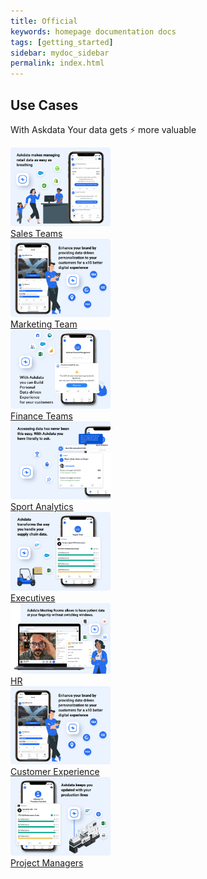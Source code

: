 ```yaml
---
title: Official
keywords: homepage documentation docs
tags: [getting_started]
sidebar: mydoc_sidebar
permalink: index.html
---
```


## Use Cases

With Askdata Your data gets ⚡ more valuable


<div class="row">
	<div class="col-md-3 col-sm-6">
             <div class="text-center">
                 <div class="panel-heading">
                     <a href="/role/sales-teams"> <img src="/media/use-cases/sales-and-marketing.png" style="object-fit: cover;heigth:160px;width:160px"></a>
                 </div>
                 <div class="pb-3">
                     <a href="/role/sales-teams" class="m-1 btn btn-secondary">Sales Teams</a>
                 </div>
             </div>
         </div>
	<div class="col-md-3 col-sm-6">
             <div class="text-center">
                 <div class="panel-heading">
                     <a href="/role/marketing-teams"> <img src="/media/use-cases/media-and-telco.png" style="object-fit: cover;heigth:160px;width:160px"></a>
                 </div>
                 <div class="pb-3">
                     <a href="/role/marketing-teams" class="m-1 btn btn-secondary">Marketing Team</a>
                 </div>
             </div>
         </div>
	<div class="col-md-3 col-sm-6">
             <div class="text-center">
                 <div class="panel-heading">
                     <a href="/role/finance-teams"> <img src="/media/use-cases/finance-and-insurance.png" style="object-fit: cover;heigth:160px;width:160px"></a>
                 </div>
                 <div class="pb-3">
                     <a href="/role/finance-teams" class="m-1 btn btn-secondary">Finance Teams</a>
                 </div>
             </div>
         </div>
	<div class="col-md-3 col-sm-6">
             <div class=" text-center">
                 <div class="panel-heading">
                     <a href="/use-cases/sport"> <img src="/media/use-cases/sport.png" style="object-fit: cover;heigth:160px;width:160px"></a>
                 </div>
                 <div class="pb-3">
                     <a href="/use-cases/sport" class="m-1 btn btn-secondary">Sport Analytics</a>
                 </div>
             </div>
         </div>
</div>
<div class="row">
    <div class="col-md-3 col-sm-6">
             <div class=" text-center">
                 <div class="panel-heading">
                     <a href="/role/executives"> <img src="/media/use-cases/supply-chain.png" style="object-fit: cover;heigth:160px;width:160px"></a>
                 </div>
                 <div class="pb-3">
                     <a href="/role/executives" class="m-1 btn btn-secondary">Executives</a>
                 </div>
             </div>
         </div>
    <div class="col-md-3 col-sm-6">
             <div class=" text-center">
                 <div class="panel-heading">
                     <a href="/role/hr-teams"> <img src="/media/use-cases/healthcare.png" style="object-fit: cover;heigth:160px;width:160px"></a>
                 </div>
                 <div class="pb-3">
                     <a href="/role/hr-teams" class="m-1 btn btn-secondary">HR</a>
                 </div>
             </div>
         </div>
    <div class="col-md-3 col-sm-6">
             <div class=" text-center">
                 <div class="panel-heading">
                     <a href="/role/customer-experience"> <img src="/media/use-cases/technology.png" style="object-fit: cover;heigth:160px;width:160px"></a>
                 </div>
                 <div class="pb-3">
                     <a href="/role/customer-experience" class="m-1 btn btn-secondary">Customer Experience</a>
                 </div>
             </div>
         </div>
    <div class="col-md-3 col-sm-6">
             <div class=" text-center">
                 <div class="panel-heading">
                     <a href="/role/project-managers"> <img src="/media/use-cases/manufacturing.png" style="object-fit: cover;heigth:160px;width:160px"></a>
                 </div>
                 <div class="pb-3">
                     <a href="/role/project-managers" class="m-1 btn btn-secondary">Project Managers</a>
                 </div>
             </div>
         </div>
</div>

<!--


<div class="row">
    <div class="col-md-3 col-sm-6">
             <div class="text-center">
                 <div class="panel-heading">
                     <a href="/use-cases/sales-and-marketing"> <img src="/media/use-cases/sales-and-marketing.png" style="object-fit: cover;heigth:160px;width:160px"></a>
                 </div>
                 <div class="pb-3">
                     <a href="/use-cases/sales-and-marketing" class="m-1 btn btn-secondary">Sales and Marketing</a>
                 </div>
             </div>
         </div>
    <div class="col-md-3 col-sm-6">
             <div class="text-center">
                 <div class="panel-heading">
                     <a href="/use-cases/media-and-telco"> <img src="/media/use-cases/media-and-telco.png" style="object-fit: cover;heigth:160px;width:160px"></a>
                 </div>
                 <div class="pb-3">
                     <a href="/use-cases/media-and-telco" class="m-1 btn btn-secondary">Media & Telco</a>
                 </div>
             </div>
         </div>
    <div class="col-md-3 col-sm-6">
             <div class="text-center">
                 <div class="panel-heading">
                     <a href="/use-cases/fintech"> <img src="/media/use-cases/finance-and-insurance.png" style="object-fit: cover;heigth:160px;width:160px"></a>
                 </div>
                 <div class="pb-3">
                     <a href="/use-cases/fintech" class="m-1 btn btn-secondary">Finance & Insurance</a>
                 </div>
             </div>
         </div>
    <div class="col-md-3 col-sm-6">
             <div class=" text-center">
                 <div class="panel-heading">
                     <a href="/use-cases/sport"> <img src="/media/use-cases/sport.png" style="object-fit: cover;heigth:160px;width:160px"></a>
                 </div>
                 <div class="pb-3">
                     <a href="/use-cases/sport" class="m-1 btn btn-secondary">Sport</a>
                 </div>
             </div>
         </div>
</div>
<div class="row">
    <div class="col-md-3 col-sm-6">
             <div class=" text-center">
                 <div class="panel-heading">
                     <a href="/use-cases/supply-chain"> <img src="/media/use-cases/supply-chain.png" style="object-fit: cover;heigth:160px;width:160px"></a>
                 </div>
                 <div class="pb-3">
                     <a href="/use-cases/supply-chain" class="m-1 btn btn-secondary">Healthcare</a>
                 </div>
             </div>
         </div>
    <div class="col-md-3 col-sm-6">
             <div class=" text-center">
                 <div class="panel-heading">
                     <a href="/use-cases/heathcare"> <img src="/media/use-cases/healthcare.png" style="object-fit: cover;heigth:160px;width:160px"></a>
                 </div>
                 <div class="pb-3">
                     <a href="/use-cases/heathcare" class="m-1 btn btn-secondary">Healthcare</a>
                 </div>
             </div>
         </div>
    <div class="col-md-3 col-sm-6">
             <div class=" text-center">
                 <div class="panel-heading">
                     <a href="/use-cases/technology"> <img src="/media/use-cases/technology.png" style="object-fit: cover;heigth:160px;width:160px"></a>
                 </div>
                 <div class="pb-3">
                     <a href="/use-cases/technology" class="m-1 btn btn-secondary">Technology</a>
                 </div>
             </div>
         </div>
    <div class="col-md-3 col-sm-6">
             <div class=" text-center">
                 <div class="panel-heading">
                     <a href="/docs/video-and-demos"> <img src="/media/use-cases/manufacturing.png" style="object-fit: cover;heigth:160px;width:160px"></a>
                 </div>
                 <div class="pb-3">
                     <a href="/use-cases/manufacturing" class="m-1 btn btn-secondary">Manufacturing</a>
                 </div>
             </div>
         </div>
</div>

-->
